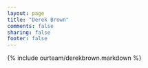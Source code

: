 ```yaml
---
layout: page
title: "Derek Brown"
comments: false
sharing: false
footer: false
---
```

{% include ourteam/derekbrown.markdown %}
